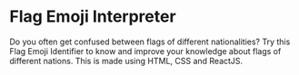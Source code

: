 # Flag Emoji Interpreter

Do you often get confused between flags of different nationalities? Try this Flag Emoji Identifier to know and improve your knowledge about flags of
different nations. This is made using HTML, CSS and ReactJS.